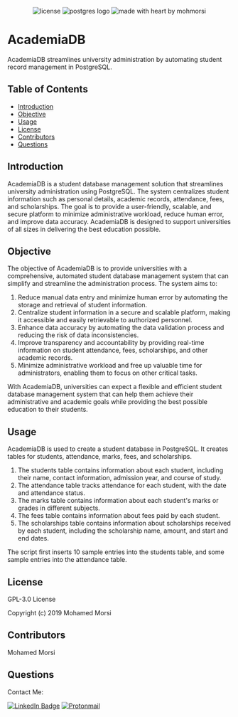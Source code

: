 <div align="center">

![license](https://img.shields.io/github/license/mohmorsi/Space-Byte?style=flat-square)
![postgres logo](https://img.shields.io/badge/Postgres-3D6388?style=flat-square&logo=postgresql&logoColor=white)
![made with heart by mohmorsi](https://img.shields.io/badge/made%20with%20%E2%9D%A4%EF%B8%8F%20by-mohmorsi-red?style=flat-square)
</div>

# AcademiaDB
AcademiaDB streamlines university administration by automating student record management in PostgreSQL.


## Table of Contents
* [Introduction](#introduction) 
* [Objective](#objective)
* [Usage](#usage)
* [License](#license)
* [Contributors](#contributors)
* [Questions](#questions)


## Introduction
AcademiaDB is a student database management solution that streamlines university administration using PostgreSQL. The system centralizes student information such as personal details, academic records, attendance, fees, and scholarships. The goal is to provide a user-friendly, scalable, and secure platform to minimize administrative workload, reduce human error, and improve data accuracy. AcademiaDB is designed to support universities of all sizes in delivering the best education possible.

## Objective
The objective of AcademiaDB is to provide universities with a comprehensive, automated student database management system that can simplify and streamline the administration process. The system aims to:

1. Reduce manual data entry and minimize human error by automating the storage and retrieval of student information.
2. Centralize student information in a secure and scalable platform, making it accessible and easily retrievable to authorized personnel.
3. Enhance data accuracy by automating the data validation process and reducing the risk of data inconsistencies.
4. Improve transparency and accountability by providing real-time information on student attendance, fees, scholarships, and other academic records.
5. Minimize administrative workload and free up valuable time for administrators, enabling them to focus on other critical tasks.

With AcademiaDB, universities can expect a flexible and efficient student database management system that can help them achieve their administrative and academic goals while providing the best possible education to their students.


## Usage

AcademiaDB is used to create a student database in PostgreSQL. 
It creates tables for students, attendance, marks, fees, and scholarships.
1. The students table contains information about each student, including their name, contact information, admission year, and course of study. 
2. The attendance table tracks attendance for each student, with the date and attendance status. 
3. The marks table contains information about each student's marks or grades in different subjects. 
4. The fees table contains information about fees paid by each student. 
5. The scholarships table contains information about scholarships received by each student, including the scholarship name, amount, and start and end dates. 

The script first inserts 10 sample entries into the students table, and some sample entries into the attendance table.

## License
GPL-3.0 License

Copyright (c) 2019 Mohamed Morsi
## Contributors
Mohamed Morsi

## Questions
Contact Me:

[![LinkedIn Badge](https://img.shields.io/badge/LinkedIn-0077B5?style=for-the-badge&logo=linkedin&logoColor=white)](https://www.linkedin.com/in/mohamedammorsi)
[![Protonmail](https://img.shields.io/badge/ProtonMail-8B89CC?style=for-the-badge&logo=protonmail&logoColor=white)](mailto:adudefromearth@protonmail.com)

